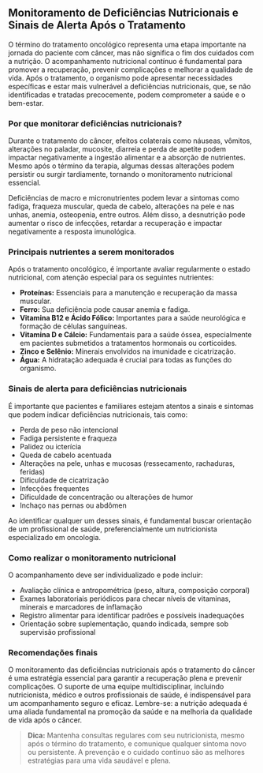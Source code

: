 
## Monitoramento de Deficiências Nutricionais e Sinais de Alerta Após o Tratamento

O término do tratamento oncológico representa uma etapa importante na jornada do paciente com câncer, mas não significa o fim dos cuidados com a nutrição. O acompanhamento nutricional contínuo é fundamental para promover a recuperação, prevenir complicações e melhorar a qualidade de vida. Após o tratamento, o organismo pode apresentar necessidades específicas e estar mais vulnerável a deficiências nutricionais, que, se não identificadas e tratadas precocemente, podem comprometer a saúde e o bem-estar.

### Por que monitorar deficiências nutricionais?

Durante o tratamento do câncer, efeitos colaterais como náuseas, vômitos, alterações no paladar, mucosite, diarreia e perda de apetite podem impactar negativamente a ingestão alimentar e a absorção de nutrientes. Mesmo após o término da terapia, algumas dessas alterações podem persistir ou surgir tardiamente, tornando o monitoramento nutricional essencial.

Deficiências de macro e micronutrientes podem levar a sintomas como fadiga, fraqueza muscular, queda de cabelo, alterações na pele e nas unhas, anemia, osteopenia, entre outros. Além disso, a desnutrição pode aumentar o risco de infecções, retardar a recuperação e impactar negativamente a resposta imunológica.

### Principais nutrientes a serem monitorados

Após o tratamento oncológico, é importante avaliar regularmente o estado nutricional, com atenção especial para os seguintes nutrientes:

- **Proteínas:** Essenciais para a manutenção e recuperação da massa muscular.
- **Ferro:** Sua deficiência pode causar anemia e fadiga.
- **Vitamina B12 e Ácido Fólico:** Importantes para a saúde neurológica e formação de células sanguíneas.
- **Vitamina D e Cálcio:** Fundamentais para a saúde óssea, especialmente em pacientes submetidos a tratamentos hormonais ou corticoides.
- **Zinco e Selênio:** Minerais envolvidos na imunidade e cicatrização.
- **Água:** A hidratação adequada é crucial para todas as funções do organismo.

### Sinais de alerta para deficiências nutricionais

É importante que pacientes e familiares estejam atentos a sinais e sintomas que podem indicar deficiências nutricionais, tais como:

- Perda de peso não intencional
- Fadiga persistente e fraqueza
- Palidez ou icterícia
- Queda de cabelo acentuada
- Alterações na pele, unhas e mucosas (ressecamento, rachaduras, feridas)
- Dificuldade de cicatrização
- Infecções frequentes
- Dificuldade de concentração ou alterações de humor
- Inchaço nas pernas ou abdômen

Ao identificar qualquer um desses sinais, é fundamental buscar orientação de um profissional de saúde, preferencialmente um nutricionista especializado em oncologia.

### Como realizar o monitoramento nutricional

O acompanhamento deve ser individualizado e pode incluir:

- Avaliação clínica e antropométrica (peso, altura, composição corporal)
- Exames laboratoriais periódicos para checar níveis de vitaminas, minerais e marcadores de inflamação
- Registro alimentar para identificar padrões e possíveis inadequações
- Orientação sobre suplementação, quando indicada, sempre sob supervisão profissional

### Recomendações finais

O monitoramento das deficiências nutricionais após o tratamento do câncer é uma estratégia essencial para garantir a recuperação plena e prevenir complicações. O suporte de uma equipe multidisciplinar, incluindo nutricionista, médico e outros profissionais de saúde, é indispensável para um acompanhamento seguro e eficaz. Lembre-se: a nutrição adequada é uma aliada fundamental na promoção da saúde e na melhoria da qualidade de vida após o câncer.

> **Dica:** Mantenha consultas regulares com seu nutricionista, mesmo após o término do tratamento, e comunique qualquer sintoma novo ou persistente. A prevenção e o cuidado contínuo são as melhores estratégias para uma vida saudável e plena.
```
